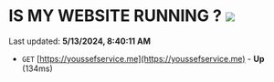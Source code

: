 # IS MY WEBSITE RUNNING ? [![](https://img.shields.io/static/v1?label=Sponsor&message=%E2%9D%A4&logo=GitHub&color=%23fe8e86)](https://github.com/sponsors/<username>)

Last updated: **5/13/2024, 8:40:11 AM**

- `GET` [https://youssefservice.me](https://youssefservice.me) - **Up** (134ms)
